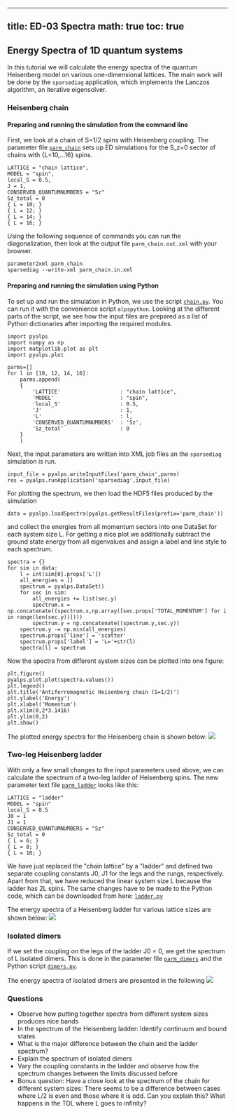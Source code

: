 
---
title: ED-03 Spectra
math: true
toc: true
---

## Energy Spectra of 1D quantum systems

In this tutorial we will calculate the energy spectra of the quantum Heisenberg model on various one-dimensional lattices. The main work will be done by the `sparsediag` application, which implements the Lanczos algorithm, an iterative eigensolver.

### Heisenberg chain

#### Preparing and running the simulation from the command line

First, we look at a chain of S=1/2 spins with Heisenberg coupling. The parameter file [`parm_chain`](https://github.com/ALPSim/ALPS/blob/master/tutorials/ed-03-1dspectra/parm_chain) sets up ED simulations for the S_z=0 sector of chains with {L=10,...16} spins.

    LATTICE = "chain lattice", 
    MODEL = "spin",
    local_S = 0.5,
    J = 1,
    CONSERVED_QUANTUMNUMBERS = "Sz"
    Sz_total = 0
    { L = 10; }
    { L = 12; }
    { L = 14; }
    { L = 16; }
    
Using the following sequence of commands you can run the diagonalization, then look at the output file `parm_chain.out.xml` with your browser.

    parameter2xml parm_chain
    sparsediag --write-xml parm_chain.in.xml

#### Preparing and running the simulation using Python

To set up and run the simulation in Python, we use the script [`chain.py`](https://github.com/ALPSim/ALPS/blob/master/tutorials/ed-03-1dspectra/chain.py). You can run it with the convenience script `alpspython`.
Looking at the different parts of the script, we see how the input files are prepared as a list of Python dictionaries after importing the required modules.

    import pyalps
    import numpy as np
    import matplotlib.plot as plt
    import pyalps.plot

    parms=[]
    for l in [10, 12, 14, 16]:
        parms.append(
        { 
            'LATTICE'                   : "chain lattice", 
            'MODEL'                     : "spin",
            'local_S'                   : 0.5,
            'J'                         : 1,
            'L'                         : l,
            'CONSERVED_QUANTUMNUMBERS'  : 'Sz',
            'Sz_total'                  : 0
        }
        )
        
Next, the input parameters are written into XML job files an the `sparsediag` simulation is run.

    input_file = pyalps.writeInputFiles('parm_chain',parms)
    res = pyalps.runApplication('sparsediag',input_file)
    
For plotting the spectrum, we then load the HDF5 files produced by the simulation

    data = pyalps.loadSpectra(pyalps.getResultFiles(prefix='parm_chain'))
    
and collect the energies from all momentum sectors into one DataSet for each system size L. For getting a nice plot we additionally subtract the ground state energy from all eigenvalues and assign a label and line style to each spectrum.

    spectra = {}
    for sim in data:
        l = int(sim[0].props['L'])
        all_energies = []
        spectrum = pyalps.DataSet()
        for sec in sim:
            all_energies += list(sec.y)
            spectrum.x = np.concatenate((spectrum.x,np.array([sec.props['TOTAL_MOMENTUM'] for i in range(len(sec.y))])))
            spectrum.y = np.concatenate((spectrum.y,sec.y))
        spectrum.y -= np.min(all_energies)
        spectrum.props['line'] = 'scatter'
        spectrum.props['label'] = 'L='+str(l)
        spectra[l] = spectrum
    
Now the spectra from different system sizes can be plotted into one figure:

    plt.figure()
    pyalps.plot.plot(spectra.values())
    plt.legend()
    plt.title('Antiferromagnetic Heisenberg chain (S=1/2)')
    plt.ylabel('Energy')
    plt.xlabel('Momentum')
    plt.xlim(0,2*3.1416)
    plt.ylim(0,2)
    plt.show()

The plotted energy spectra for the Heisenberg chain is shown below:
![](figs/chain.png)

### Two-leg Heisenberg ladder

With only a few small changes to the input parameters used above, we can calculate the spectrum of a two-leg ladder of Heisenberg spins. The new parameter text file [`parm_ladder`](https://github.com/ALPSim/ALPS/blob/master/tutorials/ed-03-1dspectra/parm_ladder) looks like this:

    LATTICE = "ladder"
    MODEL = "spin"
    local_S = 0.5
    J0 = 1
    J1 = 1
    CONSERVED_QUANTUMNUMBERS = "Sz"
    Sz_total = 0
    { L = 6; }
    { L = 8; }
    { L = 10; }
    
We have just replaced the "chain lattice" by a "ladder" and defined two separate coupling constants J0, J1 for the legs and the rungs, respectively. Apart from that, we have reduced the linear system size L because the ladder has 2L spins. The same changes have to be made to the Python code, which can be downloaded from here: [`ladder.py`](https://github.com/ALPSim/ALPS/blob/master/tutorials/ed-03-1dspectra/ladder.py)

The energy spectra of a Heisenberg ladder for various lattice sizes are shown below:
![](figs/ladder.png)

### Isolated dimers

If we set the coupling on the legs of the ladder J0 = 0, we get the spectrum of L isolated dimers. This is done in the parameter file [`parm_dimers`](https://github.com/ALPSim/ALPS/blob/master/tutorials/ed-03-1dspectra/parm_dimers) and the Python script [`dimers.py`](https://github.com/ALPSim/ALPS/blob/master/tutorials/ed-03-1dspectra/dimers.py).

The energy spectra of isolated dimers are presented in the following
![](figs/dimer.png)

### Questions

- Observe how putting together spectra from different system sizes produces nice bands
- In the spectrum of the Heisenberg ladder: Identify continuum and bound states
- What is the major difference between the chain and the ladder spectrum?
- Explain the spectrum of isolated dimers
- Vary the coupling constants in the ladder and observe how the spectrum changes between the limits discussed before
- Bonus question: Have a close look at the spectrum of the chain for different system sizes: There seems to be a difference between cases where L/2 is even and those where it is odd. Can you explain this? What happens in the TDL where L goes to infinity?
